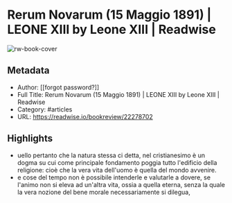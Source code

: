 # Rerum Novarum (15 Maggio 1891) | LEONE XIII by Leone XIII | Readwise

![rw-book-cover](https://readwise-assets.s3.amazonaws.com/static/images/article3.5c705a01b476.png)

## Metadata
- Author: [[forgot password?]]
- Full Title: Rerum Novarum (15 Maggio 1891) | LEONE XIII by Leone XIII | Readwise
- Category: #articles
- URL: https://readwise.io/bookreview/22278702

## Highlights
- uello pertanto che la natura stessa ci detta, nel cristianesimo è un dogma su cui come principale fondamento poggia tutto l'edificio della religione: cioè che la vera vita dell'uomo è quella del mondo avvenire.
- e cose del tempo non è possibile intenderle e valutarle a dovere, se l'animo non si eleva ad un'altra vita, ossia a quella eterna, senza la quale la vera nozione del bene morale necessariamente si dilegua,
